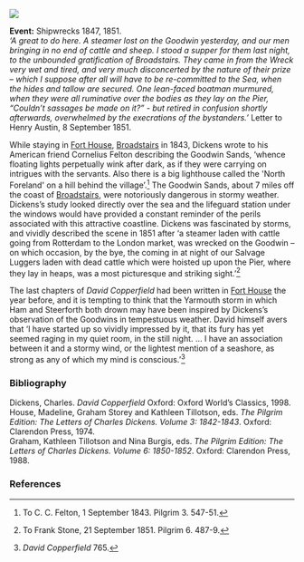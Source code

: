 <a href="https://dev.visual-essays.app"><img src="https://dev-visual-essays.netlify.app/images/ve-button.png"/></a>
<param author="Professor Carolyn Oulton" banner="/images/banners/19c.jpg" layout="vtl" title="Goodwin Sands" ve-config=""/>

<param aliases="Goodwin Sands" eid="Q1494482" ve-entity=""/>

**Event:** Shipwrecks 1847, 1851.   
_‘A great to do here. A steamer lost on the Goodwin yesterday, and our men bringing in no end of cattle and sheep. I stood a supper for them last night, to the unbounded gratification of Broadstairs. They came in from the Wreck very wet and tired, and very much disconcerted by the nature of their prize – which I suppose after all will have to be re-committed to the Sea, when the hides and tallow are secured. One lean-faced boatman murmured, when they were all ruminative over the bodies as they lay on the Pier, “Couldn’t sassages be made on it?” -  but retired in confusion shortly afterwards, overwhelmed by the execrations of the bystanders.’_ Letter to Henry Austin, 8 September 1851.
<param ve-image-v2 manifest="https://iiif.juncture-digital.org/gh:kent-map/images/dickens/the-wreck-on-the-goodwin-sands.jpg/manifest.json"> 

While staying in [Fort House](dickens-fort-house), [Broadstairs](broadstairs) in 1843, Dickens wrote to his American friend Cornelius Felton describing the Goodwin Sands, ‘whence floating lights perpetually wink after dark, as if they were carrying on intrigues with the servants. Also there is a big lighthouse called the 'North Foreland' on a hill behind the village’.[^ref1] The Goodwin Sands, about 7 miles off the coast of [Broadstairs](broadstairs-19th-century), were notoriously dangerous in stormy weather. Dickens’s study looked directly over the sea and the lifeguard station under the windows would have provided a constant reminder of the perils associated with this attractive coastline. Dickens was fascinated by storms, and vividly described the scene in 1851 after ‘a steamer laden with cattle going from Rotterdam to the London market, was wrecked on the Goodwin – on which occasion, by the bye, the coming in at night of our Salvage Luggers laden with dead cattle which were hoisted up upon the Pier, where they lay in heaps, was a most picturesque and striking sight.’[^ref2]
<param ve-image-v2 manifest="https://iiif.juncture-digital.org/wc:lossy-page1-3868px-Skeppsbrott_-_Sj%C3%B6historiska_museet_-_S_0902.tif.jpg/manifest.json">

The last chapters of _David Copperfield_ had been written in [Fort House](dickens-fort-house)  the year before, and it is tempting to think that the Yarmouth storm in which Ham and Steerforth both drown may have been inspired by Dickens’s observation of the Goodwins in tempestuous weather. David himself avers that ‘I have started up so vividly impressed by it, that its fury has yet seemed raging in my quiet room, in the still night. … I have an association between it and a stormy wind, or the lightest mention of a seashore, as strong as any of which my mind is conscious.’[^ref3]
<param attribution="©Elgate Postcards, Margate" label="Bleak House -Fort House - as Dickens would have known it" url="https://stor.artstor.org/stor/d301f78e-3342-4822-82ad-c1d5b428d6db" ve-image=""/>

### Bibliography

Dickens, Charles. _David Copperfield_ Oxford: Oxford World’s Classics, 1998.    
House, Madeline, Graham Storey and Kathleen Tillotson, eds. _The Pilgrim Edition: The Letters of Charles Dickens. Volume 3: 1842-1843_. Oxford: Clarendon Press, 1974.   
Graham, Kathleen Tillotson and Nina Burgis, eds. _The Pilgrim Edition: The Letters of Charles Dickens. Volume 6: 1850-1852_. Oxford: Clarendon Press, 1988.   
<param ve-image-v2 manifest="https://iiif.juncture-digital.org/wc:A_thick_night_off_the_Goodwins_RMG_PX9959.jpg/manifest.json">

### References

[^ref1]: To C. C. Felton, 1 September 1843. Pilgrim 3. 547-51.   
[^ref2]: To Frank Stone, 21 September 1851. Pilgrim 6. 487-9.   
[^ref3]: _David Copperfield_ 765.   
